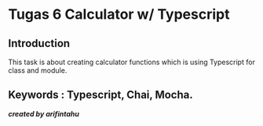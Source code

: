 # Tugas 6 Calculator w/ Typescript

## Introduction
This task is about creating calculator functions which is using Typescript for class and module. 

Keywords : Typescript, Chai, Mocha.
---
***created by arifintahu***